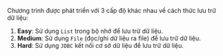 Chương trình được phát triển với 3 cấp độ khác nhau về cách thức lưu trữ dữ liệu:

1. **Easy**: Sử dụng `List` trong bộ nhớ để lưu trữ dữ liệu.
2. **Medium**: Sử dụng `File` (đọc/ghi dữ liệu ra file) để lưu trữ dữ liệu.
3. **Hard**: Sử dụng `JDBC` kết nối cơ sở dữ liệu để lưu trữ dữ liệu.
